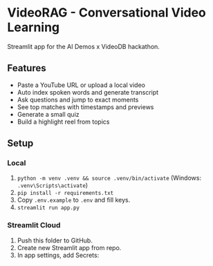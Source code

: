 # VideoRAG - Conversational Video Learning

Streamlit app for the AI Demos x VideoDB hackathon.

## Features
- Paste a YouTube URL or upload a local video
- Auto index spoken words and generate transcript
- Ask questions and jump to exact moments
- See top matches with timestamps and previews
- Generate a small quiz
- Build a highlight reel from topics

## Setup

### Local
1. `python -m venv .venv && source .venv/bin/activate` (Windows: `.venv\Scripts\activate`)
2. `pip install -r requirements.txt`
3. Copy `.env.example` to `.env` and fill keys.
4. `streamlit run app.py`

### Streamlit Cloud
1. Push this folder to GitHub.
2. Create new Streamlit app from repo.
3. In app settings, add Secrets:
